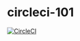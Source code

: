 # circleci-101

[![CircleCI](https://circleci.com/gh/testingprofessional/circleci-101.svg?style=svg)](https://circleci.com/gh/testingprofessional/circleci-101)
